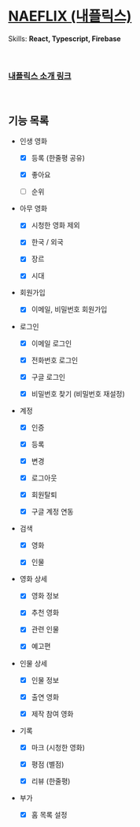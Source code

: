 # [NAEFLIX (내플릭스)](https://saramkim.github.io/naeflix/)

Skills: **React, Typescript, Firebase**

</br>

### [내플릭스 소개 링크](https://saramkim.github.io/naeflix/introduction)

<br/>

## 기능 목록

- 인생 영화

  - [x] 등록 (한줄평 공유)

  - [x] 좋아요

  - [ ] 순위

- 아무 영화

  - [x] 시청한 영화 제외

  - [x] 한국 / 외국

  - [x] 장르

  - [x] 시대

- 회원가입

  - [x] 이메일, 비밀번호 회원가입

- 로그인

  - [x] 이메일 로그인

  - [x] 전화번호 로그인

  - [x] 구글 로그인

  - [x] 비밀번호 찾기 (비밀번호 재설정)

- 계정

  - [x] 인증

  - [x] 등록

  - [x] 변경

  - [x] 로그아웃

  - [x] 회원탈퇴

  - [x] 구글 계정 연동

- 검색

  - [x] 영화

  - [x] 인물

- 영화 상세

  - [x] 영화 정보

  - [x] 추천 영화

  - [x] 관련 인물

  - [x] 예고편

- 인물 상세

  - [x] 인물 정보

  - [x] 출연 영화

  - [x] 제작 참여 영화

- 기록

  - [x] 마크 (시청한 영화)

  - [x] 평점 (별점)

  - [x] 리뷰 (한줄평)

- 부가

  - [x] 홈 목록 설정
